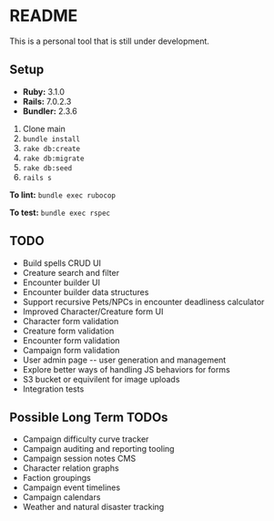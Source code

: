 # README

This is a personal tool that is still under development.

## Setup

- **Ruby:** 3.1.0
- **Rails:** 7.0.2.3
- **Bundler:** 2.3.6

1. Clone main
2. `bundle install`
3. `rake db:create`
4. `rake db:migrate`
5. `rake db:seed`
6. `rails s`

**To lint:** `bundle exec rubocop`

**To test:** `bundle exec rspec`

## TODO

- Build spells CRUD UI
- Creature search and filter
- Encounter builder UI
- Encounter builder data structures
- Support recursive Pets/NPCs in encounter deadliness calculator
- Improved Character/Creature form UI
- Character form validation
- Creature form validation
- Encounter form validation
- Campaign form validation
- User admin page -- user generation and management
- Explore better ways of handling JS behaviors for forms
- S3 bucket or equivilent for image uploads
- Integration tests

## Possible Long Term TODOs

- Campaign difficulty curve tracker
- Campaign auditing and reporting tooling
- Campaign session notes CMS
- Character relation graphs
- Faction groupings
- Campaign event timelines
- Campaign calendars
- Weather and natural disaster tracking
